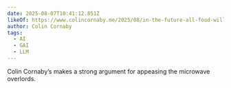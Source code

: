 ```yaml
---
date: 2025-08-07T10:41:12.851Z
likeOf: https://www.colincornaby.me/2025/08/in-the-future-all-food-will-be-cooked-in-a-microwave-and-if-you-cant-deal-with-that-then-you-need-to-get-out-of-the-kitchen/
author: Colin Cornaby
tags:
  - AI
  - GAI
  - LLM
---
```


Colin Cornaby’s makes a strong argument for appeasing the microwave overlords.
